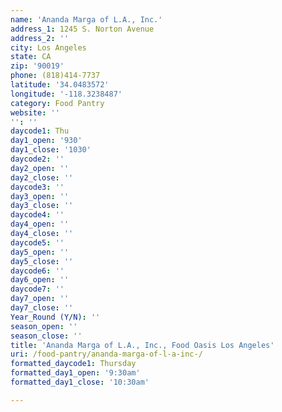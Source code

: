 ```yaml
---
name: 'Ananda Marga of L.A., Inc.'
address_1: 1245 S. Norton Avenue
address_2: ''
city: Los Angeles
state: CA
zip: '90019'
phone: (818)414-7737
latitude: '34.0483572'
longitude: '-118.3238487'
category: Food Pantry
website: ''
'': ''
daycode1: Thu
day1_open: '930'
day1_close: '1030'
daycode2: ''
day2_open: ''
day2_close: ''
daycode3: ''
day3_open: ''
day3_close: ''
daycode4: ''
day4_open: ''
day4_close: ''
daycode5: ''
day5_open: ''
day5_close: ''
daycode6: ''
day6_open: ''
daycode7: ''
day7_open: ''
day7_close: ''
Year_Round (Y/N): ''
season_open: ''
season_close: ''
title: 'Ananda Marga of L.A., Inc., Food Oasis Los Angeles'
uri: /food-pantry/ananda-marga-of-l-a-inc-/
formatted_daycode1: Thursday
formatted_day1_open: '9:30am'
formatted_day1_close: '10:30am'

---
```

